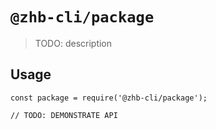 # `@zhb-cli/package`

> TODO: description

## Usage

```
const package = require('@zhb-cli/package');

// TODO: DEMONSTRATE API
```
